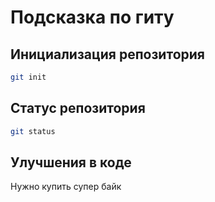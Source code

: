 # Подсказка по гиту

## Инициализация репозитория

```sh
git init
```

## Статус репозитория

```sh
git status
```

## Улучшения в коде

Нужно купить супер байк
